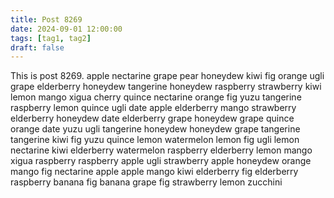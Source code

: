 ```yaml
---
title: Post 8269
date: 2024-09-01 12:00:00
tags: [tag1, tag2]
draft: false
---
```

This is post 8269.
apple
nectarine
grape
pear
honeydew
kiwi
fig
orange
ugli
grape
elderberry
honeydew
tangerine
honeydew
raspberry
strawberry
kiwi
lemon
mango
xigua
cherry
quince
nectarine
orange
fig
yuzu
tangerine
raspberry
lemon
quince
ugli
date
apple
elderberry
mango
strawberry
elderberry
honeydew
date
elderberry
grape
honeydew
grape
quince
orange
date
yuzu
ugli
tangerine
honeydew
honeydew
grape
tangerine
tangerine
kiwi
fig
yuzu
quince
lemon
watermelon
lemon
fig
ugli
lemon
nectarine
kiwi
elderberry
watermelon
raspberry
elderberry
lemon
mango
xigua
raspberry
raspberry
apple
ugli
strawberry
apple
honeydew
orange
mango
fig
nectarine
apple
apple
mango
kiwi
elderberry
fig
elderberry
raspberry
banana
fig
banana
grape
fig
strawberry
lemon
zucchini

